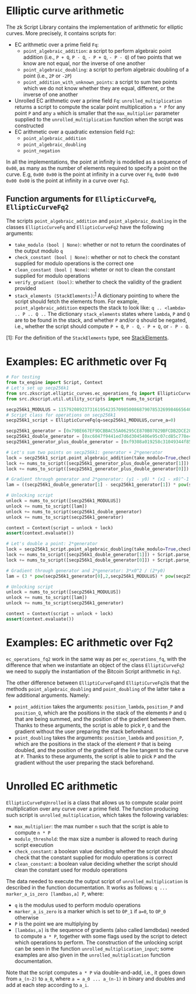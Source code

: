 # Elliptic curve arithmetic

The zk Script Library contains the implementation of arithmetic for elliptic curves. More precisely, it contains scripts for:
- EC arithmetic over a prime field `Fq`:
    - `point_algebraic_addition`: a script to perform algebraic point addition (i.e., `P + Q`, `P - Q`, `- P + Q`, `- P - Q`) of two points that we know are not equal, nor the inverse of one another
    - `point_algebraic_doubling`: a script to perfom algebraic doubling of a point (i.e., `2P` or `-2P`)
    - `point_addition_with_unknown_points`: a script to sum two points which we do not know whether they are equal, different, or the inverse of one another
- Unrolled EC arithmetic over a prime field `Fq`: `unrolled_multiplication` returns a script to compute the scalar point multiplication `a * P` for any point `P` and any `a` which is smaller that the `max_multiplier` parameter supplied to the `unrolled_multiplication` function when the script was constructed
- EC arithmetic over a quadratic extension field `Fq2`:
    - `point_algebraic_addition`
    - `point_algebraic_doubling`
    - `point_negation`

 In all the implementations, the point at infinity is modelled as a sequence of `0x00`, as many as the number of elements required to specify a point on the curve. E.g, `0x00 0x00` is the point at infinity in a curve over `Fq`, `0x00 0x00 0x00 0x00` is the point at infinity in a curve over `Fq2`.

## Function arguments for `EllipticCurveFq`, `EllipticCurveFq2`

The scripts `point_algebraic_addition` and `point_algebraic_doubling` in the classes `EllipticCurveFq` and `EllipticCurveFq2` have the following arguments:
- `take_modulo (bool | None)`: whether or not to return the coordinates of the output modulo `q`
- `check_constant (bool | None)`: whether or not to check the constant supplied for modulo operations is the correct one
- `clean_constant (bool | None)`: wheter or not to clean the constant supplied for modulo operations
- `verify_gradient (bool)`: whether to check the validity of the gradient provided
- `stack_elements (StackElements)`:<sup>[1](#ref_stack_elements)</sup> A dictionary pointing to where the script should fetch the elements from. For example, `point_algebraic_addition` expects the stack to look like:
```q .. <lambda> .. P .. Q ..```
The dictionary `stack_elements` states where `lambda`, `P` and `Q` are to be found in the stack, and whether `P` and/or `Q` should be negated, i.e., whether the script should compute `P + Q`, `P - Q`, `- P + Q`, or `- P - Q`.

[<a id="ref_stack_elements">1</a>]: For the definition of the `StackElements` type, see [StackElements](../docs/stack_elements.md).

 # Examples: EC arithmetic over Fq

 ```python
# For testing
from tx_engine import Script, Context
# Let's set up secp256k1
from src.zkscript.elliptic_curves.ec_operations_fq import EllipticCurveFq
from src.zkscript.util.utility_scripts import nums_to_script

secp256k1_MODULUS = 115792089237316195423570985008687907853269984665640564039457584007908834671663
# Script class for operations on secp256k1
secp256k1_script = EllipticCurveFq(q=secp256k1_MODULUS,curve_a=0)

secp256k1_generator = [0x79BE667EF9DCBBAC55A06295CE870B07029BFCDB2DCE28D959F2815B16F81798, 0x483ada7726a3c4655da4fbfc0e1108a8fd17b448a68554199c47d08ffb10d4b8]
secp256k1_double_generator = [0xc6047f9441ed7d6d3045406e95c07cd85c778e4b8cef3ca7abac09b95c709ee5,0x1ae168fea63dc339a3c58419466ceaeef7f632653266d0e1236431a950cfe52a]
secp256k1_generator_plus_double_generator = [0xf9308a019258c31049344f85f89d5229b531c845836f99b08601f113bce036f9, 0x388f7b0f632de8140fe337e62a37f3566500a99934c2231b6cb9fd7584b8e672]

# Let's sum two points on secp256k1: generator + 2*generator
lock = secp256k1_script.point_algebraic_addition(take_modulo=True,check_constant=True,clean_constant=True)
lock += nums_to_script([secp256k1_generator_plus_double_generator[1]]) + Script.parse_string('OP_EQUALVERIFY')
lock += nums_to_script([secp256k1_generator_plus_double_generator[0]]) + Script.parse_string('OP_EQUAL')

# Gradient through generator and 2*generator: (y1 - y0) * (x1 - x0)^-1
lam = ((secp256k1_double_generator[1] - secp256k1_generator[1]) * pow(secp256k1_double_generator[0] - secp256k1_generator[0],-1,secp256k1_MODULUS)) % secp256k1_MODULUS

# Unlocking script
unlock = nums_to_script([secp256k1_MODULUS])
unlock += nums_to_script([lam])
unlock += nums_to_script(secp256k1_double_generator)
unlock += nums_to_script(secp256k1_generator)

context = Context(script = unlock + lock)
assert(context.evaluate())

# Let's double a point: 2*generator
lock = secp256k1_script.point_algebraic_doubling(take_modulo=True,check_constant=True,clean_constant=True)
lock += nums_to_script([secp256k1_double_generator[1]]) + Script.parse_string('OP_EQUALVERIFY')
lock += nums_to_script([secp256k1_double_generator[0]]) + Script.parse_string('OP_EQUAL')

# Gradient through generator and 2*generator: 3*x0^2 / (2*y0)
lam = (3 * pow(secp256k1_generator[0],2,secp256k1_MODULUS) * pow(secp256k1_generator[1] * 2, -1, secp256k1_MODULUS)) % secp256k1_MODULUS

# Unlocking script
unlock = nums_to_script([secp256k1_MODULUS])
unlock += nums_to_script([lam])
unlock += nums_to_script(secp256k1_generator)

context = Context(script = unlock + lock)
assert(context.evaluate())
```

# Examples: EC arithmetic over Fq2

`ec_operations_fq2` work in the same way as per `ec_operations_fq`, with the difference that when we instantiate an object of the class `ElliptiCurveFq2` we need to supply the instantiation of the Bitcoin Script arithmetic in `Fq2`.

The other difference between `ElliptiCurveFq`and `ElliptiCurveFq2`is that the methods `point_algebraic_doubling` and `point_doubling` of the latter take a few additional arguments. Namely:
- `point_addition` takes the arguments: `position_lambda`, `position_P` and `position_Q`, which are the positions in the stack of the elements `P` and `Q` that are being summed, and the position of the gradient between them. Thanks to these arguments, the script is able to pick `P`, `Q` and the gradient without the user preparing the stack beforehand.
- `point_doubling` takes the arguments: `position_lambda` and `position_P`, which are the positions in the stack of the element `P` that is being doubled, and the position of the gradient of the line tangent to the curve at `P`. Thanks to these arguments, the script is able to pick `P` and the gradient without the user preparing the stack beforehand.

# Unrolled EC arithmetic

`EllipticCurveFqUnrolled` is a class that allows us to compute scalar point multiplication over any curve over a prime field. The function producing such script is `unrolled_multiplication`, which takes the following variables:
- `max_multiplier`: the max number `n` such that the script is able to compute `n * P`
- `modulo_threshold`: the max size a number is allowed to reach during script execution
- `check_constant`: a boolean value deciding whether the script should check that the constant supplied for modulo operations is correct
- `clean_constant`: a boolean value deciding whether the script should clean the constant used for modulo operations

The data needed to execute the output script of `unrolled_multiplication` is described in the function documentation. It works as follows: `q ... marker_a_is_zero [lamdbas,a] P`, where:
- `q` is the modulus used to perform modulo operations
- `marker_a_is_zero` is a marker which is set to `ÒP_1` if `a=0`, to `OP_0` otherwise
- `P` is the point we are multiplying by
- `[lambdas,a]` is the sequence of gradients (also called lamdbdas) needed to compute `a * P`, together with some flags used by the script to detect which operations to perform. The construction of the unlocking script can be seen in the function `unrolled_multiplication_input`; some examples are also given in the `unrolled_multiplication` function documentation.

Note that the script computes `a * P` via double-and-add, i.e., it goes down from `a_(n-2)` to `a_0`, where `a = a_0 ... a_(n-1)` in binary and doubles and add at each step according to `a_i`. 